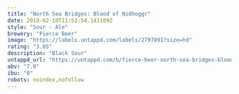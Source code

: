 ```yaml
---
title: "North Sea Bridges: Blood of Nidhoggr"
date: 2019-02-10T11:53:54.141109Z
style: "Sour - Ale"
brewery: "Fierce Beer"
image: "https://labels.untappd.com/labels/2797891?size=hd"
rating: "3.85"
description: "Black Sour"
untappd_url: "https://untappd.com/b/fierce-beer-north-sea-bridges-blood-of-nidhoggr/2797891"
abv: "7.0"
ibu: "0"
robots: noindex,nofollow
---
```

